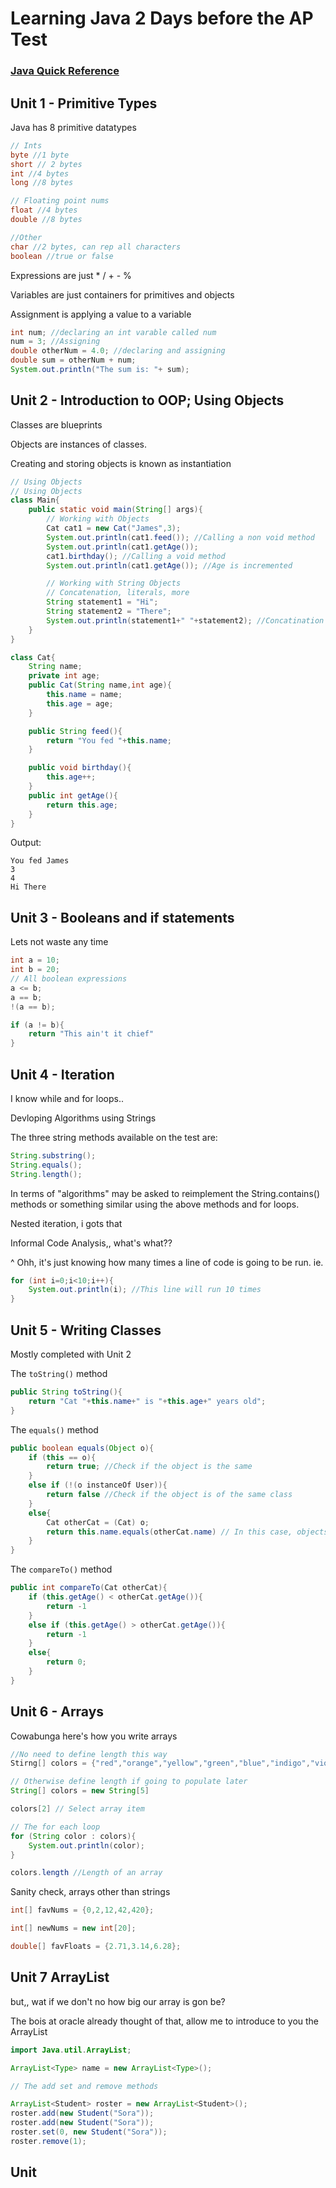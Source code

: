 # Learning Java 2 Days before the AP Test

### [Java Quick Reference](https://apstudents.collegeboard.org/ap/pdf/ap-computer-science-a-java-quick-reference_0.pdf)

## Unit 1 - Primitive Types

Java has 8 primitive datatypes
```java
// Ints
byte //1 byte
short // 2 bytes
int //4 bytes
long //8 bytes

// Floating point nums
float //4 bytes
double //8 bytes

//Other
char //2 bytes, can rep all characters
boolean //true or false

```
Expressions are just * / + - %

Variables are just containers for primitives and objects

Assignment is applying a value to a variable
```java
int num; //declaring an int varable called num
num = 3; //Assigning
double otherNum = 4.0; //declaring and assigning
double sum = otherNum + num;
System.out.println("The sum is: "+ sum);
```

## Unit 2 - Introduction to OOP; Using Objects
Classes are blueprints

Objects are instances of classes.

Creating and storing objects is known as instantiation

```java
// Using Objects
// Using Objects
class Main{
    public static void main(String[] args){
        // Working with Objects
        Cat cat1 = new Cat("James",3);
        System.out.println(cat1.feed()); //Calling a non void method
        System.out.println(cat1.getAge());
        cat1.birthday(); //Calling a void method
        System.out.println(cat1.getAge()); //Age is incremented

        // Working with String Objects
        // Concatenation, literals, more
        String statement1 = "Hi";
        String statement2 = "There";
        System.out.println(statement1+" "+statement2); //Concatination
    }
}
```
```java
class Cat{
    String name;
    private int age;
    public Cat(String name,int age){
        this.name = name; 
        this.age = age;
    }

    public String feed(){
        return "You fed "+this.name;
    }

    public void birthday(){
        this.age++;
    }
    public int getAge(){
        return this.age;
    }
}
```
Output:
```
You fed James
3
4
Hi There
```

## Unit 3 - Booleans and if statements

Lets not waste any time

```java
int a = 10;
int b = 20;
// All boolean expressions
a <= b;
a == b;
!(a == b);

if (a != b){
    return "This ain't it chief"
}
```

## Unit 4 - Iteration

I know while and for loops..

Devloping Algorithms using Strings

The three string methods available on the test are:
```java
String.substring();
String.equals();
String.length();
```

In terms of "algorithms" may be asked to reimplement the String.contains() methods or something similar using the above methods and for loops.

Nested iteration, i gots that

Informal Code Analysis,, what's what??

^ Ohh, it's just knowing how many times a line of code is going to be run. ie.
```java
for (int i=0;i<10;i++){
    System.out.println(i); //This line will run 10 times
}
```

## Unit 5 - Writing Classes

Mostly completed with Unit 2

The `toString()` method
```java
public String toString(){
    return "Cat "+this.name+" is "+this.age+" years old";
}
```

The `equals()` method
```java
public boolean equals(Object o){
    if (this == o){
        return true; //Check if the object is the same
    }
    else if (!(o instanceOf User)){
        return false //Check if the object is of the same class
    }
    else{
        Cat otherCat = (Cat) o;
        return this.name.equals(otherCat.name) // In this case, objects are equal if the cats have the same name
    }
}
```

The `compareTo()` method
```java
public int compareTo(Cat otherCat){
    if (this.getAge() < otherCat.getAge()){
        return -1
    }
    else if (this.getAge() > otherCat.getAge()){
        return -1
    }
    else{
        return 0;
    }
}
```

## Unit 6 - Arrays

Cowabunga here's how you write arrays

```java
//No need to define length this way
Stirng[] colors = {"red","orange","yellow","green","blue","indigo","violet"};

// Otherwise define length if going to populate later
String[] colors = new String[5]

colors[2] // Select array item

// The for each loop
for (String color : colors){
    System.out.println(color);
}

colors.length //Length of an array
```

Sanity check, arrays other than strings

```java
int[] favNums = {0,2,12,42,420};

int[] newNums = new int[20];

double[] favFloats = {2.71,3.14,6.28};
```

## Unit 7 ArrayList

but,, wat if we don't no how big our array is gon be?

The bois at oracle already thought of that, allow me to introduce to you the ArrayList

```java
import Java.util.ArrayList;

ArrayList<Type> name = new ArrayList<Type>();

// The add set and remove methods

ArrayList<Student> roster = new ArrayList<Student>();
roster.add(new Student("Sora"));
roster.add(new Student("Sora"));
roster.set(0, new Student("Sora"));
roster.remove(1);
```

## Unit 